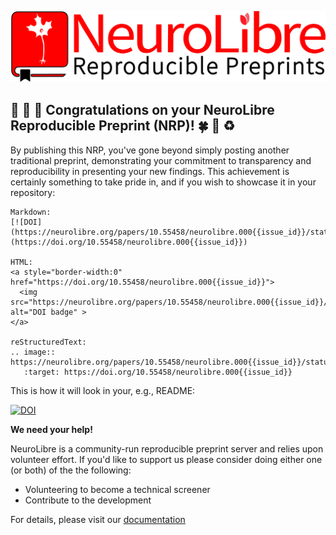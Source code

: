 ![](https://github.com/neurolibre/brand/blob/main/png/neurolibre_main.png?raw=true)

## 🌰 🌱 🌺 Congratulations on your NeuroLibre Reproducible Preprint (NRP)! 🍀 🚀 ♻️ 

By publishing this NRP, you've gone beyond simply posting another traditional preprint, demonstrating your commitment to transparency and reproducibility in presenting your new findings.  This achievement is certainly something to take pride in, and if you wish to showcase it in your repository:

```
Markdown:
[![DOI](https://neurolibre.org/papers/10.55458/neurolibre.000{{issue_id}}/status.svg)](https://doi.org/10.55458/neurolibre.000{{issue_id}})

HTML:
<a style="border-width:0" href="https://doi.org/10.55458/neurolibre.000{{issue_id}}">
  <img src="https://neurolibre.org/papers/10.55458/neurolibre.000{{issue_id}}/status.svg" alt="DOI badge" >
</a>

reStructuredText:
.. image:: https://neurolibre.org/papers/10.55458/neurolibre.000{{issue_id}}/status.svg
   :target: https://doi.org/10.55458/neurolibre.000{{issue_id}}
```
This is how it will look in your, e.g., README:

[![DOI](https://neurolibre.org/papers/10.55458/neurolibre.000{{issue_id}}/status.svg)](https://doi.org/10.55458/neurolibre.000{{issue_id}})

**We need your help!**

NeuroLibre is a community-run reproducible preprint server and relies upon volunteer effort. If you'd like to support us please consider doing either one (or both) of the the following:

- Volunteering to become a technical screener
- Contribute to the development

For details, please visit our [documentation](https://docs.neurolibre.org)
